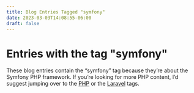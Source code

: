 ```yaml
---
title: Blog Entries Tagged "symfony"
date: 2023-03-03T14:08:55-06:00
draft: false
---
```

# Entries with the tag "symfony"

These blog entries contain the “symfony” tag because they’re about the Symfony PHP framework. If you’re looking for more PHP content, I’d suggest jumping over to the [PHP](/tag/php) or the [Laravel](/tag/laravel) tags.

